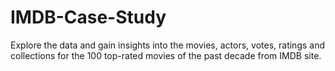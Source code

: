 # IMDB-Case-Study


Explore the data and gain insights into the movies, actors, votes, ratings and collections for the 100 top-rated movies of the past decade from IMDB site.
